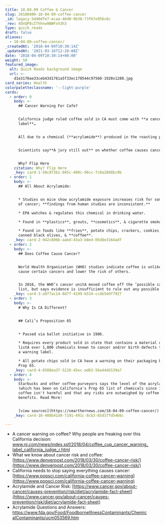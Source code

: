 ```yaml
---
title: 18.04.09 Coffee & Cancer
slug: 20180409-18-04-09-coffee-cancer
_id: legacy-5d40dfe7-ecaa-46d0-9b38-73f67e956c6c
_rev: XOnQP8cIThhnw9BWFxV3h3
type: quick_reads
draft: false
aliases:
  - 18-04-09-coffee-cancer/
_createdAt: '2018-04-09T10:30:14Z'
_updatedAt: '2021-03-16T12:28:08Z'
date: '2018-04-09T10:30:14+00:00'
weight: 50
featured_image:
  alt: Quick Reads background image
  url: >-
    d1e3170ae33ceb43d1761a5f33ec170544c97560-1920x1280.jpg
card_series: Health
colorpaletteclassname: '--light-purple'
cards:
  - order: 0
    body: >-
      ## Cancer Warning For Cafe?


      California judge ruled coffee sold in CA must come with **a cancer warning
      label**…


      All due to a chemical (**acrylamide**) produced in the roasting process


      Scientists say**A jury still out** on whether coffee causes cancer.


      Why? Flip Here
    citation: Why? Flip Here
    _key: card-1-50c873b1-045c-480c-96cc-7c0a2866bc9b
  - order: 1
    body: >-
      ## All About Acrylamide:


      * Studies on mice show acrylamide exposure increases risk for some types
      of cancer; **findings from human studies are inconsistent.**

      * EPA watches & regulates this chemical in drinking water.

      * Found in **plastics**, grouts, **cosmetics**, & cigarette smoke.

      * Found in foods like **fries**, potato chips, crackers, cookies, cereals,
      canned black olives, & **coffee**.
    _key: card-2-942c806b-aabd-43a3-b8ed-05d8e3164adf
  - order: 2
    body: >-
      ## Does Coffee Cause Cancer?


      World Health Organization (WHO) studies indicate coffee is unlikely to
      cause certain cancers and lower the risk of others.


      In 2016, the WHO’s cancer unitA moved coffee off the ‘possible carcinogen’
      list, but says evidence is insufficient to rule out any possible role.
    _key: card-3-a977ac14-8d7f-4199-b534-ccdb5ddf7927
  - order: 3
    body: >-
      # Why Is CA Different?


      ## Cali’s Proposition 65


      * Passed via ballot initiative in 1986.

      * Requires every product sold in state that contains a material onA a
      listA over 1,000 chemicals known to cancer and/or birth defects to include
      a warning label.

      * All potato chips sold in CA have a warning on their packaging because of
      Prop 65.
    _key: card-4-8588ea37-5226-45ec-ad63-5ba44dd139a7
  - order: 4
    body: >-
      Starbucks and other coffee purveyors says the level of the acrylamide
      (which has been on California's Prop 65 list of chemicals since 1990) in
      coffee isn't harmful and that any risks are outweighed by coffee's
      benefits. Read More:


      [view sources](https://smarthernews.com/18-04-09-coffee-cancer/)
    _key: card-10-408b41d9-7191-491c-8cb3-65d37fd5466c

---
```

* A cancer warning on coffee? Why people are freaking over this California decision: [www.nj.com/news/index.ssf/2018/04/coffee_cup_cancer_warning_ label_california_judge_r.html](http://www.nj.com/news/index.ssf/2018/04/coffee_cup_cancer_warning_)
* What we know about cancer risk and coffee: [https://www.denverpost.com/2018/03/30/coffee-cancer-risk/](https://www.denverpost.com/2018/03/30/coffee-cancer-risk/)
* California needs to stop saying everything causes cancer: [https://www.popsci.com/california-coffee-cancer-warning](https://www.popsci.com/california-coffee-cancer-warning)
* Acrylamide and Cancer Risk: [https://www.cancer.gov/about-cancer/causes-prevention/risk/diet/acrylamide-fact-sheet](https://www.cancer.gov/about-cancer/causes-prevention/risk/diet/acrylamide-fact-sheet)
* Acrylamide Questions and Answers: [https://www.fda.gov/Food/FoodborneIllnessContaminants/Chemic alContaminants/ucm053569.htm](https://www.fda.gov/Food/FoodborneIllnessContaminants/Chemic)